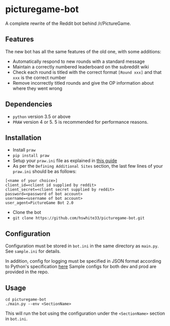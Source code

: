 # picturegame-bot
A complete rewrite of the Reddit bot behind /r/PictureGame.

## Features
The new bot has all the same features of the old one, with some additions:
* Automatically respond to new rounds with a standard message
* Maintain a correctly numbered leaderboard on the subreddit wiki
* Check each round is titled with the correct format `[Round xxx]` and that `xxx` is the correct number
 * Remove incorrectly titled rounds and give the OP information about where they went wrong

## Dependencies
* `python` version 3.5 or above
* `PRAW` version 4 or 5. 5 is recommended for performance reasons.

## Installation
* Install `praw`
 * `pip install praw`
* Setup your `praw.ini` file as explained in [this guide](https://praw.readthedocs.io/en/v4.0.0/getting_started/configuration/prawini.html)
 * As per the `Defining Additional Sites` section, the last few lines of your `praw.ini` should be as follows:
```
[<name of your choice>]
client_id=<client id supplied by reddit>
client_secret=<client secret supplied by reddit>
password=<password of bot account>
username=<username of bot account>
user_agent=PictureGame Bot 2.0
```
* Clone the bot
 * `git clone https://github.com/hswhite33/picturegame-bot.git`

## Configuration
Configuration must be stored in `bot.ini` in the same directory as `main.py`. See `sample.ini` for details.

In addition, config for logging must be specified in JSON format according to Python's specification [here](https://docs.python.org/3/library/logging.config.html#logging.config.dictConfig)
Sample configs for both dev and prod are provided in the repo.

## Usage
```
cd picturegame-bot
./main.py --env <SectionName>
```

This will run the bot using the configuration under the `<SectionName>` section in `bot.ini`.
